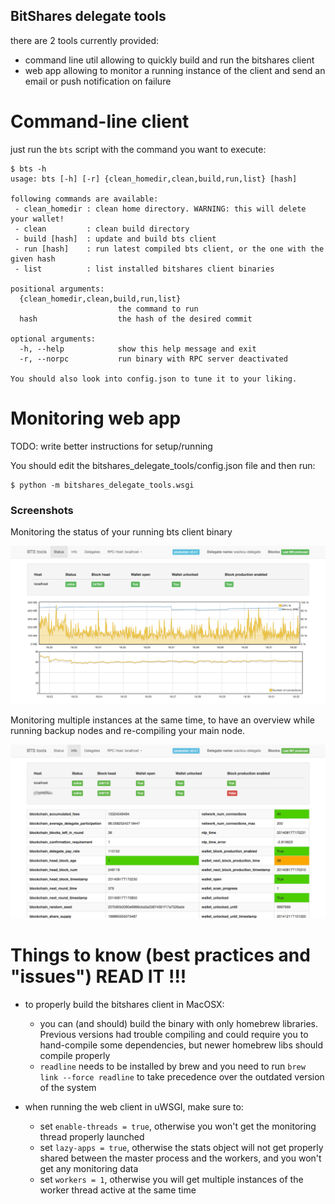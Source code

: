 BitShares delegate tools
------------------------

there are 2 tools currently provided:
 - command line util allowing to quickly build and run the bitshares client
 - web app allowing to monitor a running instance of the client
   and send an email or push notification on failure


Command-line client
===================

just run the ``bts`` script with the command you want to execute:

    $ bts -h
    usage: bts [-h] [-r] {clean_homedir,clean,build,run,list} [hash]

    following commands are available:
     - clean_homedir : clean home directory. WARNING: this will delete your wallet!
     - clean         : clean build directory
     - build [hash]  : update and build bts client
     - run [hash]    : run latest compiled bts client, or the one with the given hash
     - list          : list installed bitshares client binaries

    positional arguments:
      {clean_homedir,clean,build,run,list}
                            the command to run
      hash                  the hash of the desired commit

    optional arguments:
      -h, --help            show this help message and exit
      -r, --norpc           run binary with RPC server deactivated

    You should also look into config.json to tune it to your liking.


Monitoring web app
==================

TODO: write better instructions for setup/running

You should edit the bitshares_delegate_tools/config.json file and then run:

    $ python -m bitshares_delegate_tools.wsgi
     

### Screenshots ###

Monitoring the status of your running bts client binary

![Status screenshot](bts_tools_screenshot.png)

Monitoring multiple instances at the same time, to have an overview while
running backup nodes and re-compiling your main node.

![Info screenshot](bts_tools_screenshot2.png)


Things to know (best practices and "issues") READ IT !!!
========================================================

- to properly build the bitshares client in MacOSX:
  + you can (and should) build the binary with only homebrew libraries.
    Previous versions had trouble compiling and could require you to hand-compile
    some dependencies, but newer homebrew libs should compile properly
  + ```readline``` needs to be installed by brew and you need to run
    ```brew link --force readline``` to take precedence over the outdated
    version of the system

- when running the web client in uWSGI, make sure to:
  + set ```enable-threads = true```, otherwise you won't get the monitoring
    thread properly launched
  + set ```lazy-apps = true```, otherwise the stats object
    will not get properly shared between the master process and the workers,
    and you won't get any monitoring data
  + set ```workers = 1```, otherwise you will get multiple instances of the
    worker thread active at the same time

